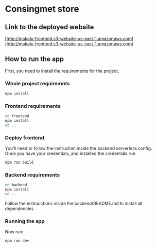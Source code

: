 # Consingmet store

## Link to the deployed website

[http://makalu-frontend.s3-website-us-east-1.amazonaws.com](http://makalu-frontend.s3-website-us-east-1.amazonaws.com)

## How to run the app 

First, you need to install the requirements for the project.


### Whole project requiremnts
```bash
npm install
```


### Frontend requirements
```bash
cd frontend
npm install
cd ..
```
### Deploy frontend
You'll need to follow the instruction inside the backend serverless config. Once you have your credentials, and installed the credentials run:
```bash
npm run build
```

### Backend requirements
```bash
cd backend
npm install
cd ..
```
Follow the instrucctions inside the backend/README.md to install all dependencies

### Running the app
Now run:
```bash
npm run dev
```
